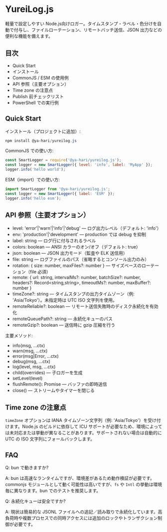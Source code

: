 # YureiLog.js

軽量で設定しやすい Node.js向けロガー。タイムスタンプ・ラベル・色分けを自動で付与し、ファイルローテーション、リモートバッチ送信、JSON 出力などの便利な機能を備えます。

## 目次
- Quick Start
- インストール
- CommonJS / ESM の使用例
- API 参照（主要オプション）
- Time zone の注意点
- Publish 前チェックリスト
- PowerShell での実行例

## Quick Start

インストール（プロジェクトに追加）:

```powershell
npm install @ya-hari/yureilog.js
```

CommonJS での使い方:

```js
const SmartLogger = require('@ya-hari/yureilog.js');
const logger = new SmartLogger({ level: 'info', label: 'MyApp' });
logger.info('hello world');
```

ESM（import）での使い方:

```js
import SmartLogger from '@ya-hari/yureilog.js';
const logger = new SmartLogger({ label: 'ESM' });
logger.info('hello esm');
```

## API 参照（主要オプション）

- level: 'error'|'warn'|'info'|'debug' — ログ出力レベル（デフォルト: 'info'）
- env: 'production'|'development' — production では debug を抑制
- label: string — ログ行に付与されるラベル
- colors: boolean — ANSI カラーのオン/オフ（デフォルト: true）
- json: boolean — JSON 出力モード（監査や ELK 送信用）
- file: string — ログファイルのパス（省略するとコンソール出力のみ）
- rotation: { size: number, maxFiles?: number } — サイズベースのローテーション（file 必須）
- remote: { url: string, intervalMs?: number, batchSize?: number, headers?: Record<string,string>, timeoutMs?: number, maxBuffer?: number }
- timeZone?: string — タイムスタンプの出力タイムゾーン（例: 'Asia/Tokyo'）。未指定時は UTC ISO 文字列を使用。
- remoteReliable?: boolean — リモート送信失敗時のディスク永続化を有効化
- remoteQueuePath?: string — 永続化キューのパス
- remoteGzip?: boolean — 送信時に gzip 圧縮を行う

主要メソッド:

- info(msg, ...ctx)
- warn(msg, ...ctx)
- error(msg|Error, ...ctx)
- debug(msg, ...ctx)
- log(level, msg, ...ctx)
- child(overrides) — 子ロガーを生成
- setLevel(level)
- flushRemote(): Promise<void> — バッファの即時送信
- close() — ストリームやタイマーを閉じる

## Time zone の注意点

`timeZone` オプションは IANA タイムゾーン文字列（例: 'Asia/Tokyo'）を受け付けます。Node.js のビルドに依存して ICU サポートが必要なため、環境によっては未対応または挙動が異なることがあります。サポートされない場合は自動的に UTC の ISO 文字列にフォールバックします。

## FAQ

Q: bun で動きますか?

A: bun は高速なランタイムですが、環境差があるため動作検証が必要です。commonjs モジュールとして動く可能性は高いですが、`fs` や `Intl` の挙動は環境毎に異なります。bun でのテストを推奨します。

Q: 永続化キューは安全ですか?

A: 現状は簡易的な JSONL ファイルへの追記／読み取りで永続化しています。高負荷時や複数プロセスでの同時アクセスには追加のロックやトランザクション制御が必要です。

